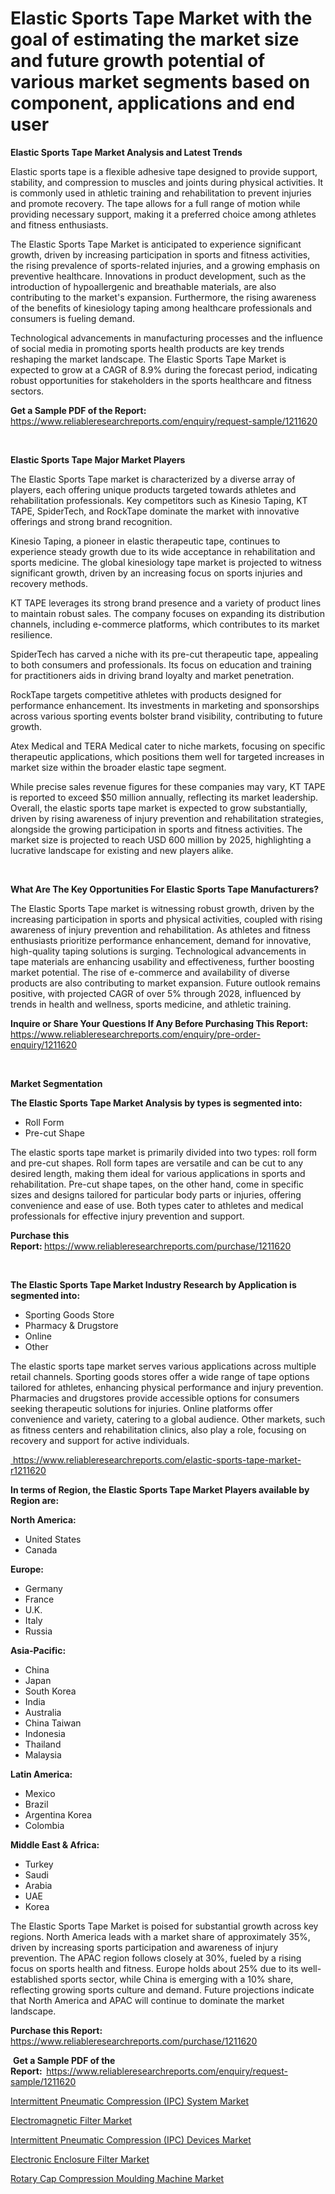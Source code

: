 <p><h1>Elastic Sports Tape Market with the goal of estimating the market size and future growth potential of various market segments based on component, applications and end user</h1></p><p><strong>Elastic Sports Tape Market Analysis and Latest Trends</strong></p>
<p><p>Elastic sports tape is a flexible adhesive tape designed to provide support, stability, and compression to muscles and joints during physical activities. It is commonly used in athletic training and rehabilitation to prevent injuries and promote recovery. The tape allows for a full range of motion while providing necessary support, making it a preferred choice among athletes and fitness enthusiasts.</p><p>The Elastic Sports Tape Market is anticipated to experience significant growth, driven by increasing participation in sports and fitness activities, the rising prevalence of sports-related injuries, and a growing emphasis on preventive healthcare. Innovations in product development, such as the introduction of hypoallergenic and breathable materials, are also contributing to the market's expansion. Furthermore, the rising awareness of the benefits of kinesiology taping among healthcare professionals and consumers is fueling demand.</p><p>Technological advancements in manufacturing processes and the influence of social media in promoting sports health products are key trends reshaping the market landscape. The Elastic Sports Tape Market is expected to grow at a CAGR of 8.9% during the forecast period, indicating robust opportunities for stakeholders in the sports healthcare and fitness sectors.</p></p>
<p><strong>Get a Sample PDF of the Report:&nbsp;</strong> <a href="https://www.reliableresearchreports.com/enquiry/request-sample/1211620?utm_campaign=83&utm_medium=2&utm_source=Github&utm_content=ia&utm_term=05102024&utm_id=elastic-sports-tape">https://www.reliableresearchreports.com/enquiry/request-sample/1211620</a></p>
<p>&nbsp;</p>
<p><strong>Elastic Sports Tape Major Market Players</strong></p>
<p><p>The Elastic Sports Tape market is characterized by a diverse array of players, each offering unique products targeted towards athletes and rehabilitation professionals. Key competitors such as Kinesio Taping, KT TAPE, SpiderTech, and RockTape dominate the market with innovative offerings and strong brand recognition.</p><p>Kinesio Taping, a pioneer in elastic therapeutic tape, continues to experience steady growth due to its wide acceptance in rehabilitation and sports medicine. The global kinesiology tape market is projected to witness significant growth, driven by an increasing focus on sports injuries and recovery methods.</p><p>KT TAPE leverages its strong brand presence and a variety of product lines to maintain robust sales. The company focuses on expanding its distribution channels, including e-commerce platforms, which contributes to its market resilience.</p><p>SpiderTech has carved a niche with its pre-cut therapeutic tape, appealing to both consumers and professionals. Its focus on education and training for practitioners aids in driving brand loyalty and market penetration.</p><p>RockTape targets competitive athletes with products designed for performance enhancement. Its investments in marketing and sponsorships across various sporting events bolster brand visibility, contributing to future growth.</p><p>Atex Medical and TERA Medical cater to niche markets, focusing on specific therapeutic applications, which positions them well for targeted increases in market size within the broader elastic tape segment.</p><p>While precise sales revenue figures for these companies may vary, KT TAPE is reported to exceed $50 million annually, reflecting its market leadership. Overall, the elastic sports tape market is expected to grow substantially, driven by rising awareness of injury prevention and rehabilitation strategies, alongside the growing participation in sports and fitness activities. The market size is projected to reach USD 600 million by 2025, highlighting a lucrative landscape for existing and new players alike.</p></p>
<p>&nbsp;</p>
<p><strong>What Are The Key Opportunities For Elastic Sports Tape Manufacturers?</strong></p>
<p><p>The Elastic Sports Tape market is witnessing robust growth, driven by the increasing participation in sports and physical activities, coupled with rising awareness of injury prevention and rehabilitation. As athletes and fitness enthusiasts prioritize performance enhancement, demand for innovative, high-quality taping solutions is surging. Technological advancements in tape materials are enhancing usability and effectiveness, further boosting market potential. The rise of e-commerce and availability of diverse products are also contributing to market expansion. Future outlook remains positive, with projected CAGR of over 5% through 2028, influenced by trends in health and wellness, sports medicine, and athletic training.</p></p>
<p><strong>Inquire or Share Your Questions If Any Before Purchasing This Report:</strong> <a href="https://www.reliableresearchreports.com/enquiry/pre-order-enquiry/1211620?utm_campaign=83&utm_medium=2&utm_source=Github&utm_content=ia&utm_term=05102024&utm_id=elastic-sports-tape">https://www.reliableresearchreports.com/enquiry/pre-order-enquiry/1211620</a></p>
<p>&nbsp;</p>
<p><strong>Market Segmentation</strong></p>
<p><strong>The Elastic Sports Tape Market Analysis by types is segmented into:</strong></p>
<p><ul><li>Roll Form</li><li>Pre-cut Shape</li></ul></p>
<p><p>The elastic sports tape market is primarily divided into two types: roll form and pre-cut shapes. Roll form tapes are versatile and can be cut to any desired length, making them ideal for various applications in sports and rehabilitation. Pre-cut shape tapes, on the other hand, come in specific sizes and designs tailored for particular body parts or injuries, offering convenience and ease of use. Both types cater to athletes and medical professionals for effective injury prevention and support.</p></p>
<p><strong>Purchase this Report:&nbsp;</strong><a href="https://www.reliableresearchreports.com/purchase/1211620?utm_campaign=83&utm_medium=2&utm_source=Github&utm_content=ia&utm_term=05102024&utm_id=elastic-sports-tape">https://www.reliableresearchreports.com/purchase/1211620</a></p>
<p>&nbsp;</p>
<p><strong>The Elastic Sports Tape Market Industry Research by Application is segmented into:</strong></p>
<p><ul><li>Sporting Goods Store</li><li>Pharmacy & Drugstore</li><li>Online</li><li>Other</li></ul></p>
<p><p>The elastic sports tape market serves various applications across multiple retail channels. Sporting goods stores offer a wide range of tape options tailored for athletes, enhancing physical performance and injury prevention. Pharmacies and drugstores provide accessible options for consumers seeking therapeutic solutions for injuries. Online platforms offer convenience and variety, catering to a global audience. Other markets, such as fitness centers and rehabilitation clinics, also play a role, focusing on recovery and support for active individuals.</p></p>
<p><a href="https://www.reliableresearchreports.com/elastic-sports-tape-market-r1211620?utm_campaign=83&utm_medium=2&utm_source=Github&utm_content=ia&utm_term=05102024&utm_id=elastic-sports-tape">&nbsp;https://www.reliableresearchreports.com/elastic-sports-tape-market-r1211620</a></p>
<p><strong>In terms of Region, the Elastic Sports Tape Market Players available by Region are:</strong></p>
<p>
    <p> <strong> North America: </strong>
        <ul>
            <li>United States</li>
            <li>Canada</li>
        </ul>
        </p> 
    <p> <strong> Europe: </strong>
        <ul>
            <li>Germany</li>
            <li>France</li>
            <li>U.K.</li>
            <li>Italy</li>
            <li>Russia</li>
        </ul>
        </p> 
    <p> <strong> Asia-Pacific: </strong>
        <ul>
            <li>China</li>
            <li>Japan</li>
            <li>South Korea</li>
            <li>India</li>
            <li>Australia</li>
            <li>China Taiwan</li>
            <li>Indonesia</li>
            <li>Thailand</li>
            <li>Malaysia</li>
        </ul>
        </p> 
    <p> <strong> Latin America: </strong>
        <ul>
            <li>Mexico</li>
            <li>Brazil</li>
            <li>Argentina Korea</li>
            <li>Colombia</li>
        </ul>
        </p> 
    <p> <strong> Middle East & Africa: </strong>
        <ul>
            <li>Turkey</li>
            <li>Saudi</li>
            <li>Arabia</li>
            <li>UAE</li>
            <li>Korea</li>
        </ul>
    </p>
    </p>
<p><p>The Elastic Sports Tape Market is poised for substantial growth across key regions. North America leads with a market share of approximately 35%, driven by increasing sports participation and awareness of injury prevention. The APAC region follows closely at 30%, fueled by a rising focus on sports health and fitness. Europe holds about 25% due to its well-established sports sector, while China is emerging with a 10% share, reflecting growing sports culture and demand. Future projections indicate that North America and APAC will continue to dominate the market landscape.</p></p>
<p><strong>Purchase this Report: </strong><a href="https://www.reliableresearchreports.com/purchase/1211620?utm_campaign=83&utm_medium=2&utm_source=Github&utm_content=ia&utm_term=05102024&utm_id=elastic-sports-tape">https://www.reliableresearchreports.com/purchase/1211620</a></p>
<p>&nbsp;<strong>Get a Sample PDF of the Report:&nbsp;&nbsp;</strong><a href="https://www.reliableresearchreports.com/enquiry/request-sample/1211620?utm_campaign=83&utm_medium=2&utm_source=Github&utm_content=ia&utm_term=05102024&utm_id=elastic-sports-tape">https://www.reliableresearchreports.com/enquiry/request-sample/1211620</a></p>
<p><strong></strong></p>
<p><p><a href="https://github.com/AdeaKodra585/Market-Research-Report-List-1/blob/main/intermittent-pneumatic-compression-ipc-system-market.md?utm_campaign=83&utm_medium=2&utm_source=Github&utm_content=ia&utm_term=05102024&utm_id=elastic-sports-tape">Intermittent Pneumatic Compression (IPC) System Market</a></p><p><a href="https://issuu.com/reportprime-2/docs/electromagnetic-filter-market-size-_8c24cc24d15ecf?utm_campaign=83&utm_medium=2&utm_source=Github&utm_content=ia&utm_term=05102024&utm_id=elastic-sports-tape">Electromagnetic Filter Market</a></p><p><a href="https://github.com/ArmelaOsmani586/Market-Research-Report-List-1/blob/main/intermittent-pneumatic-compression-ipc-devices-market.md?utm_campaign=83&utm_medium=2&utm_source=Github&utm_content=ia&utm_term=05102024&utm_id=elastic-sports-tape">Intermittent Pneumatic Compression (IPC) Devices Market</a></p><p><a href="https://issuu.com/reportprime-2/docs/electronic-enclosure-filter-market-_dac100958c6897?utm_campaign=83&utm_medium=2&utm_source=Github&utm_content=ia&utm_term=05102024&utm_id=elastic-sports-tape">Electronic Enclosure Filter Market</a></p><p><a href="https://www.linkedin.com/pulse/pioneering-growth-analyzing-global-rotary-cap-compression-tbwhe?utm_campaign=83&utm_medium=2&utm_source=Github&utm_content=ia&utm_term=05102024&utm_id=elastic-sports-tape">Rotary Cap Compression Moulding Machine Market</a></p></p>